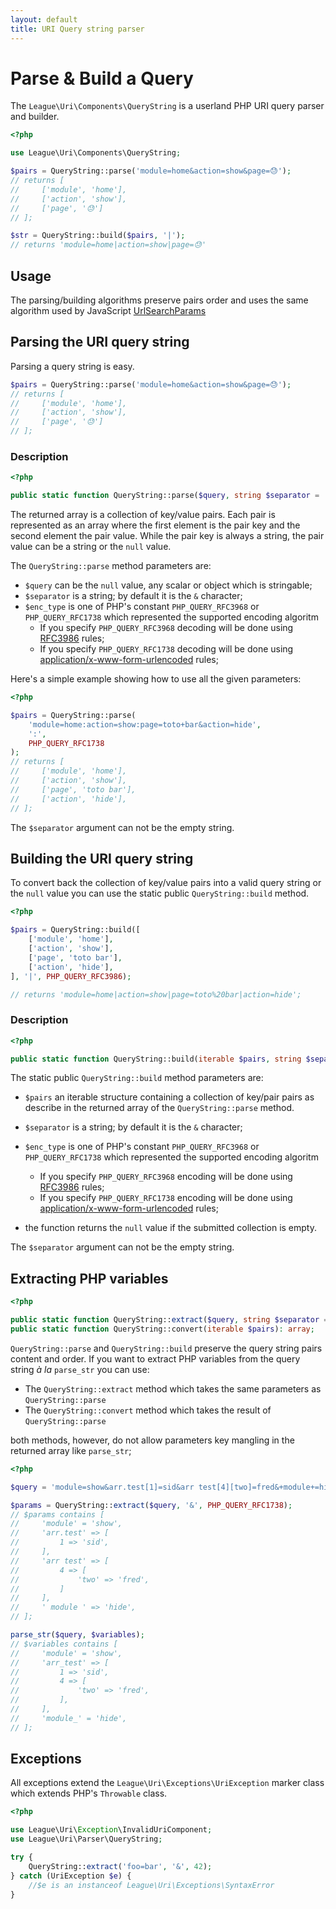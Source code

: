 ```yaml
---
layout: default
title: URI Query string parser
---
```


Parse & Build a Query
=======

The `League\Uri\Components\QueryString` is a userland PHP URI query parser and builder.

```php
<?php

use League\Uri\Components\QueryString;

$pairs = QueryString::parse('module=home&action=show&page=😓');
// returns [
//     ['module', 'home'],
//     ['action', 'show'],
//     ['page', '😓']
// ];

$str = QueryString::build($pairs, '|');
// returns 'module=home|action=show|page=😓'
```

Usage
--------

<p class="message-notice">The parsing/building algorithms preserve pairs order and uses the same algorithm used by JavaScript <a href="https://developer.mozilla.org/en-US/docs/Web/API/URLSearchParams/URLSearchParams">UrlSearchParams</a></p>

## Parsing the URI query string

Parsing a query string is easy.

```php
$pairs = QueryString::parse('module=home&action=show&page=😓');
// returns [
//     ['module', 'home'],
//     ['action', 'show'],
//     ['page', '😓']
// ];
```

### Description

```php
<?php

public static function QueryString::parse($query, string $separator = '&', int $enc_type = PHP_QUERY_RFC3986): array;
```

The returned array is a collection of key/value pairs. Each pair is represented as an array where the first element is the pair key and the second element the pair value. While the pair key is always a string, the pair value can be a string or the `null` value.

The `QueryString::parse` method parameters are:

- `$query` can be the `null` value, any scalar or object which is stringable;
- `$separator` is a string; by default it is the `&` character;
- `$enc_type` is one of PHP's constant `PHP_QUERY_RFC3968` or `PHP_QUERY_RFC1738` which represented the supported encoding algoritm
    - If you specify `PHP_QUERY_RFC3968` decoding will be done using [RFC3986](https://tools.ietf.org/html/rfc3986#section-3.4) rules;
    - If you specify `PHP_QUERY_RFC1738` decoding will be done using [application/x-www-form-urlencoded](https://url.spec.whatwg.org/#urlencoded-parsing) rules;

Here's a simple example showing how to use all the given parameters:

```php
<?php

$pairs = QueryString::parse(
    'module=home:action=show:page=toto+bar&action=hide',
    ':',
    PHP_QUERY_RFC1738
);
// returns [
//     ['module', 'home'],
//     ['action', 'show'],
//     ['page', 'toto bar'],
//     ['action', 'hide'],
// ];
```

<p class="message-warning">The <code>$separator</code> argument can not be the empty string.</p>

## Building the URI query string

To convert back the collection of key/value pairs into a valid query string or the `null` value you can use the static public `QueryString::build` method.

```php
<?php

$pairs = QueryString::build([
    ['module', 'home'],
    ['action', 'show'],
    ['page', 'toto bar'],
    ['action', 'hide'],
], '|', PHP_QUERY_RFC3986);

// returns 'module=home|action=show|page=toto%20bar|action=hide';
```

### Description

```php
<?php

public static function QueryString::build(iterable $pairs, string $separator = '&', int $enc_type = PHP_QUERY_RFC3986): ?string;
```

The static public `QueryString::build` method parameters are:

- `$pairs` an iterable structure containing a collection of key/pair pairs as describe in the returned array of the `QueryString::parse` method.
- `$separator` is a string; by default it is the `&` character;
- `$enc_type` is one of PHP's constant `PHP_QUERY_RFC3968` or `PHP_QUERY_RFC1738` which represented the supported encoding algoritm
    - If you specify `PHP_QUERY_RFC3968` encoding will be done using [RFC3986](https://tools.ietf.org/html/rfc3986#section-3.4) rules;
    - If you specify `PHP_QUERY_RFC1738` encoding will be done using [application/x-www-form-urlencoded](https://url.spec.whatwg.org/#urlencoded-parsing) rules;

- the function returns the `null` value if the submitted collection is empty.

<p class="message-warning">The <code>$separator</code> argument can not be the empty string.</p>

## Extracting PHP variables

```php
<?php

public static function QueryString::extract($query, string $separator = '&', int $enc_type = PHP_QUERY_RFC3986): array;
public static function QueryString::convert(iterable $pairs): array;
```

`QueryString::parse` and `QueryString::build` preserve the query string pairs content and order. If you want to extract PHP variables from the query string *à la* `parse_str` you can use:

- The `QueryString::extract` method which takes the same parameters as `QueryString::parse`
- The `QueryString::convert` method which takes the result of `QueryString::parse`

both methods, however, do not allow parameters key mangling in the returned array like  `parse_str`;

```php
<?php

$query = 'module=show&arr.test[1]=sid&arr test[4][two]=fred&+module+=hide';

$params = QueryString::extract($query, '&', PHP_QUERY_RFC1738);
// $params contains [
//     'module' = 'show',
//     'arr.test' => [
//         1 => 'sid',
//     ],
//     'arr test' => [
//         4 => [
//             'two' => 'fred',
//         ]
//     ],
//     ' module ' => 'hide',
// ];

parse_str($query, $variables);
// $variables contains [
//     'module' = 'show',
//     'arr_test' => [
//         1 => 'sid',
//         4 => [
//             'two' => 'fred',
//         ],
//     ],
//     'module_' = 'hide',
// ];
```

## Exceptions

All exceptions extend the `League\Uri\Exceptions\UriException` marker class which extends PHP's `Throwable` class.

```php
<?php

use League\Uri\Exception\InvalidUriComponent;
use League\Uri\Parser\QueryString;

try {
    QueryString::extract('foo=bar', '&', 42);
} catch (UriException $e) {
    //$e is an instanceof League\Uri\Exceptions\SyntaxError
}
```
